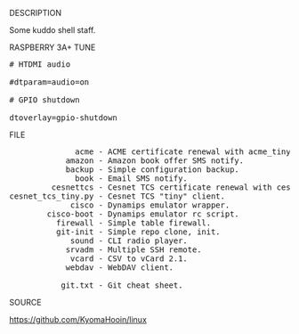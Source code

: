 
DESCRIPTION

Some kuddo shell staff.

RASPBERRY 3A+ TUNE
<pre>
# HTDMI audio

#dtparam=audio=on

# GPIO shutdown

dtoverlay=gpio-shutdown
</pre>
FILE
<pre>
              acme - ACME certificate renewal with acme_tiny.py.
            amazon - Amazon book offer SMS notify.
            backup - Simple configuration backup.
              book - Email SMS notify.
         cesnettcs - Cesnet TCS certificate renewal with cesnet_tcs_tiny.py.
cesnet_tcs_tiny.py - Cesnet TCS "tiny" client.
             cisco - Dynamips emulator wrapper.
        cisco-boot - Dynamips emulator rc script.
          firewall - Simple table firewall.
          git-init - Simple repo clone, init.
             sound - CLI radio player.
            srvadm - Multiple SSH remote.
             vcard - CSV to vCard 2.1.
            webdav - WebDAV client. 

           git.txt - Git cheat sheet.
</pre>
SOURCE

https://github.com/KyomaHooin/linux

